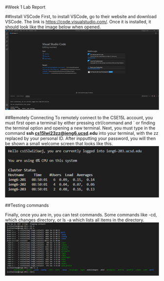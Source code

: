 #Week 1 Lab Report


##Install VSCode
  First, to install VSCode, go to their website and download VSCode. The link is https://code.visualstudio.com/.
 Once it is installed, it should look like the image below when opened.
![Image](opening_vscode.png)


##Remotely Connecting
To remotely connect to the CSE15L account, you must first open a terminal by either pressing ctrl/command and ` or finding the terminal option and opening a new terminal. 
Next, you must type in the command __ssh cs15lwi23zz@ieng6.ucsd.edu__ into your terminal, with the zz replaced by your personal ID. After inpputting your password, you will then be shown a small welcome screen that looks like this.
![Image](upon_login.png)

##Testing commands

Finally, once you are in, you can test commands. Some commands like -cd, which changes directory, or ls -a which lists all items in the directory.
![Image](testing_some_commands.png)
